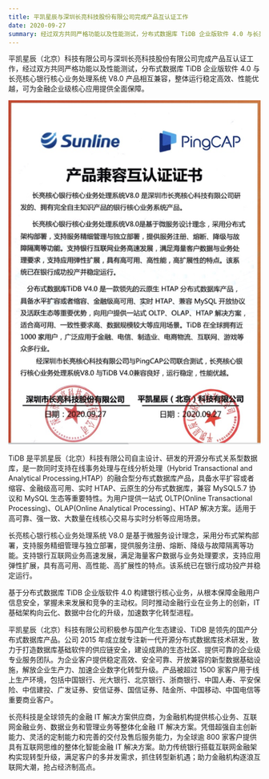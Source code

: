 ```yaml
---
title: 平凯星辰与深圳长亮科技股份有限公司完成产品互认证工作
date: 2020-09-27
summary: 经过双方共同严格功能以及性能测试，分布式数据库 TiDB 企业版软件 4.0 与长亮核心银行核心业务处理系统 V8.0 产品相互兼容，整体运行稳定高效、性能优越，可为金融企业级核心应用提供全面保障。
---
```


平凯星辰（北京）科技有限公司与深圳长亮科技股份有限公司完成产品互认证工作，经过双方共同严格功能以及性能测试，分布式数据库 TiDB 企业版软件 4.0 与长亮核心银行核心业务处理系统 V8.0 产品相互兼容，整体运行稳定高效、性能优越，可为金融企业级核心应用提供全面保障。

![1](media/product-certification-sunline/1.png) 

TiDB 是平凯星辰（北京）科技有限公司自主设计、研发的开源分布式关系型数据库，是一款同时支持在线事务处理与在线分析处理（Hybrid Transactional and Analytical Processing,HTAP）的融合型分布式数据库产品，具备水平扩容或者缩容、金融级高可用、实时 HTAP、云原生的分布式数据库，兼容 MySQL5.7 协议和 MySQL 生态等重要特性。为用户提供一站式 OLTP(Online Transactional Processing)、OLAP(Online Analytical Processing)、HTAP 解决方案。适用于高可靠、强一致、大数量在线核心交易与实时分析等应用场景。

长亮核心银行核心业务处理系统 V8.0 是基于微服务设计理念，采用分布式架构部署，支持服务精细管理与独立部署，提供服务注册、熔断、降级与故障隔离等功能。支持银行互联网业务高速发展，满足海量客户数据与业务处理要求，支持应用弹性扩展，具有高可用、高性能、高扩展性的特点。该系统已在银行成功投产并稳定运行。

基于分布式数据库 TiDB 企业版软件 4.0 构建银行核心业务，从根本保障金融用户信息安全，掌握未来发展和竞争的主动权。同时推动金融行业在业务上的创新，IT 基础架构向云化、数据中台化的升级，加速数字化转型进程。

平凯星辰（北京）科技有限公司积极参与国产化生态建设、TiDB 是领先的国产分布式数据库产品。公司 2015 年成立就专注新一代开源分布式数据库技术研发，致力于打造数据库基础软件的供应链安全，建设成熟的生态社区、提供可靠的企业级专业服务团队。为企业客户提供稳定高效、安全可靠、开放兼容的新型数据基础设施，解放企业生产力、加速企业数字化转型升级。产品被超过 1500 家客户用于线上生产环境，包括中国银行、光大银行、北京银行、浙商银行、中国人寿、平安保险、中信建投、广发证券、安信证券、国信证券、陆金所、中国移动、中国电信等重要商业客户。

长亮科技是全球领先的金融 IT 解决方案供应商，为金融机构提供核心业务、互联网金融业务、数据业务和管理业务等整体化金融 IT 解决方案。凭借超强自主创新能力、灵活的定制能力和完善的交付及售后服务能力，为全球逾 800 家客户提供具有互联网思维的整体化智能金融 IT 解决方案。助力传统银行搭载互联网金融架构实现转型升级，满足客户的多并发需求，抓住转型新机遇；助力金融机构逐浪互联网大潮，抢占经济制高点。

